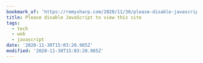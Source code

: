 ```yaml
---
bookmark_of: 'https://remysharp.com/2020/11/30/please-disable-javascript-to-view-this-site'
title: Please disable JavaScript to view this site
tags:
  - tech
  - web
  - javascript
date: '2020-11-30T15:03:20.985Z'
modified: '2020-11-30T15:03:20.985Z'
---
```

 
